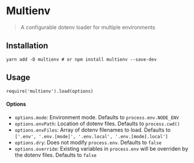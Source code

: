 # Multienv

> A configurable dotenv loader for multiple environments

## Installation

```
yarn add -D multienv # or npm install multienv --save-dev
```

## Usage

```
require('multienv').load(options)
```

#### Options

- `options.mode`: Environment mode. Defaults to `process.env.NODE_ENV`
- `options.envPath`: Location of dotenv files. Defaults to `process.cwd()`
- `options.envFiles`: Array of dotenv filenames to load. Defaults to `['.env', '.env.[mode]', '.env.local', '.env.[mode].local']`
- `options.dry`: Does not modify `process.env`. Defaults to `false`
- `options.override`: Existing variables in `process.env` will be overriden by the dotenv files. Defaults to `false`

